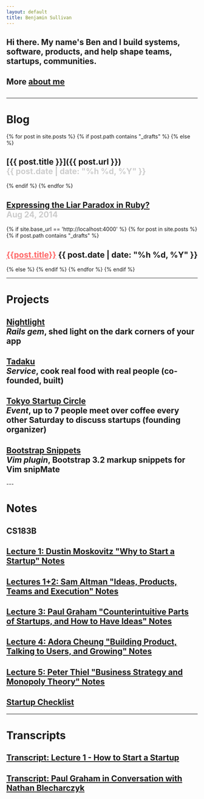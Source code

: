 ```yaml
---
layout: default
title: Benjamin Sullivan
---
```


<h2>Hi there. My name's Ben <span class="lowkey">and I build systems, software, products, and help shape teams, startups, communities.</span></h2>
<h2 class="lowkey">
More <a href="/about-me">about me</a>
<div style="float:right;">
<a href="https://twitter.com/bnjs"><i class="fa fa-twitter"></i></a>
&nbsp;&nbsp;
<a href="https://github.com/bonsaiben"><i class="fa fa-github"></i></a>
&nbsp;&nbsp;
<a href="https://www.linkedin.com/in/bnjsu"><i class="fa fa-linkedin"></i></a>
</div>
</h2>

<h2>
</h2>

---

# Blog

{% for post in site.posts %}
{% if post.path contains "_drafts" %}
{% else %}
## [{{ post.title }}]({{ post.url }}) <span class="lowkey" style="color:#ccc;white-space:nowrap">{{ post.date | date: "%h %d, %Y" }}</span>
{% endif %}
{% endfor %}

## [Expressing the Liar Paradox in Ruby?](/expressing-the-liar-paradox-in-ruby) <span class="lowkey" style="color:#ccc;white-space:nowrap">Aug 24, 2014</span>

{% if site.base_url == 'http://localhost:4000' %}
{% for post in site.posts %}
{% if post.path contains "_drafts" %}
## <a href="{{ post.url }}" style="color:#f66">{{post.title}}</a> <span class="lowkey">{{ post.date | date: "%h %d, %Y" }}</span>
{% else %}
{% endif %}
{% endfor %}
{% endif %}

---

# Projects

<h2>
  <a href="https://github.com/bonsaiben/nightlight" target="_blank">Nightlight</a>
  <br/>
  <span class="lowkey"><em>Rails gem</em>, shed light on the dark corners of your app</span>
</h2>

<h2>
  <a href="https://www.tadaku.com" target="_blank">Tadaku</a>
  <br/>
  <span class="lowkey"><em>Service</em>, cook real food with real people (co-founded, built)</span>
</h2>

<h2>
  <a href="http://www.meetup.com/tokyo-startup-circle/" target="_blank">Tokyo Startup Circle</a>
  <br/>
  <span class="lowkey"><em>Event</em>, up to 7 people meet over coffee every other Saturday to discuss startups (founding organizer)</span>
</h2>

<h2>
  <a href="https://github.com/bonsaiben/bootstrap-snippets" target="_blank">Bootstrap Snippets</a>
  <br/>
  <span class="lowkey"><em>Vim plugin</em>, Bootstrap 3.2 markup snippets for Vim snipMate</span>
</h2>
---

# Notes

## CS183B

## [Lecture 1: Dustin Moskovitz "Why to Start a Startup" Notes](/notes/cs183b-lecture-1-dustin-moskovitz-why-to-start-a-startup/)

## [Lectures 1+2: Sam Altman "Ideas, Products, Teams and Execution" Notes](/notes/sam-altman-ideas-products-teams-and-execution-highlights/)

## [Lecture 3: Paul Graham "Counterintuitive Parts of Startups, and How to Have Ideas" Notes](/notes/cs183b-lecture-3-paul-graham-counterintuitive-parts-of-startups-and-how-to-have-ideas/)

## [Lecture 4: Adora Cheung "Building Product, Talking to Users, and Growing" Notes](/notes/cs183b-lecture-4-adora-cheung-building-product-talking-to-users-and-growing/)

## [Lecture 5: Peter Thiel "Business Strategy and Monopoly Theory" Notes](/notes/cs183b-lecture-5-peter-thiel-business-strategy-and-monopoly-theory/)

## [Startup Checklist](/notes/startup-checklist/)

---

# Transcripts

## [Transcript: Lecture 1 - How to Start a Startup](/2014/09/25/transcript-lecture-1-how-to-start-a-startup/)

## [Transcript: Paul Graham in Conversation with Nathan Blecharczyk](/transcript-paul-graham-in-conversation-with-nathan-blecharczyk)

